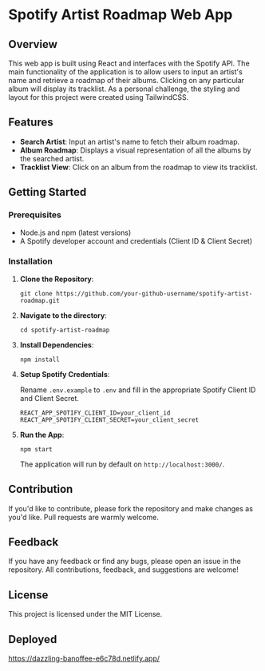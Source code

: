 # Spotify Artist Roadmap Web App

## Overview
This web app is built using React and interfaces with the Spotify API. The main functionality of the application is to allow users to input an artist's name and retrieve a roadmap of their albums. Clicking on any particular album will display its tracklist. As a personal challenge, the styling and layout for this project were created using TailwindCSS.

## Features
- **Search Artist**: Input an artist's name to fetch their album roadmap.
- **Album Roadmap**: Displays a visual representation of all the albums by the searched artist.
- **Tracklist View**: Click on an album from the roadmap to view its tracklist.

## Getting Started

### Prerequisites

- Node.js and npm (latest versions)
- A Spotify developer account and credentials (Client ID & Client Secret)

### Installation

1. **Clone the Repository**:
   ```
   git clone https://github.com/your-github-username/spotify-artist-roadmap.git
   ```

2. **Navigate to the directory**:
   ```
   cd spotify-artist-roadmap
   ```

3. **Install Dependencies**:
   ```
   npm install
   ```

4. **Setup Spotify Credentials**:

   Rename `.env.example` to `.env` and fill in the appropriate Spotify Client ID and Client Secret.

   ```
   REACT_APP_SPOTIFY_CLIENT_ID=your_client_id
   REACT_APP_SPOTIFY_CLIENT_SECRET=your_client_secret
   ```

5. **Run the App**:
   ```
   npm start
   ```

   The application will run by default on `http://localhost:3000/`.

## Contribution

If you'd like to contribute, please fork the repository and make changes as you'd like. Pull requests are warmly welcome.

## Feedback

If you have any feedback or find any bugs, please open an issue in the repository. All contributions, feedback, and suggestions are welcome!

## License

This project is licensed under the MIT License.

## Deployed
https://dazzling-banoffee-e6c78d.netlify.app/
